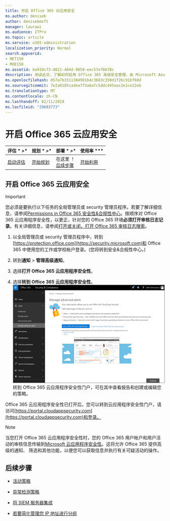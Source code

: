 ```yaml
---
title: 开启 Office 365 云应用安全
ms.author: deniseb
author: denisebmsft
manager: laurawi
ms.audience: ITPro
ms.topic: article
ms.service: o365-administration
localization_priority: Normal
search.appverid:
- MET150
- MOE150
ms.assetid: ba919c73-d021-404d-9850-eec57e78678c
description: 阅读此文，了解如何启用 Office 365 高级安全管理，由 Microsoft Azure 中的云应用程序安全性。
ms.openlocfilehash: 057a7b3311384901b4c3683c350d1f26c91bf60d
ms.sourcegitcommit: 7e2a0185cadea7f3a6afc5ddc445eac2e1ce22eb
ms.translationtype: MT
ms.contentlocale: zh-CN
ms.lasthandoff: 02/11/2019
ms.locfileid: "29603773"
---
```

# <a name="turn-on-office-365-cloud-app-security"></a>开启 Office 365 云应用安全
  
|评估 * *\>**|规划 * *\>**|部署 * *\>**|使用率 ***|
|:-----|:-----|:-----|:-----|
|[启动评估](office-365-cas-overview.md) <br/> |[开始规划](get-ready-for-office-365-cas.md) <br/> |在这里 ！  <br/> [后续步骤](activity-policies-and-alerts.md) <br/> |[开始利用](utilization-activities-for-ocas.md) <br/> |
  
## <a name="turn-on-office-365-cloud-app-security"></a>开启 Office 365 云应用安全

> [!IMPORTANT]
> 您必须是要执行以下任务的全局管理员或 security 管理员程序。若要了解详细信息，请参阅[Permissions in Office 365 安全性&amp;合规性中心](permissions-in-the-security-and-compliance-center.md)。按顺序对 Office 365 云应用程序安全性，以更正，针对您的 Office 365 环境**必须打开审核日志记录**。有关详细信息，请参阅[打开或关闭，打开 Office 365 审核日志搜索](turn-audit-log-search-on-or-off.md)。 
  
1. 以全局管理员或 security 管理员程序中，转到[https://protection.office.com](https://security.microsoft.com)和 Office 365 中使用您的工作或学校帐户登录。(您将转到安全&amp;合规性中心。) 
    
2. 转到**通知** \> **管理高级通知**。
    
3. 选择**打开 Office 365 云应用程序安全性**。
    
4. 选择**转到 Office 365 云应用程序安全性**。<br/>![安全中&amp;合规性中心中，选择管理高级通知转到 Office 365 云应用程序安全性](media/958632d4-03e3-4ade-8e22-d5509db6fca7.png)<br/>转到 Office 365 云应用程序安全性门户，可在其中查看报告和创建或编辑您的策略。

Office 365 云应用程序安全性已打开后，您可以转到云应用程序安全性门户，请访问[https://portal.cloudappsecurity.com](https://portal.cloudappsecurity.com)和登录。
    
> [!NOTE]
> 当您打开 Office 365 云应用程序安全性时，您的 Office 365 用户帐户和用户活动的审核信息传输到[Microsoft 云应用程序安全性](https://aka.ms/whatiscas)。这将允许 Office 365 提供高级的通知、 筛选和其他功能，以便您可以获取信息并执行有关可疑活动的操作。 
  
## <a name="next-steps"></a>后续步骤

- [活动策略](activity-policies-and-alerts.md)
    
- [异常检测策略](anomaly-detection-policies-in-ocas.md)
    
- [将 SIEM 服务器集成](integrate-your-siem-server-with-office-365-cas.md)
    
- [若要简化管理您 IP 地址进行分组](group-your-ip-addresses-in-ocas.md)
    

